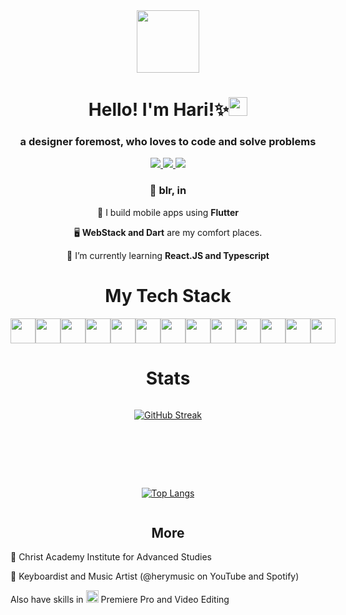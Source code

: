 <div id="header" align="center">
  <img src="https://media.giphy.com/media/v1.Y2lkPTc5MGI3NjExbzJnYXY3ajNwMzBpenZmbWtteWJ3N2tuMzE3Y2phNWJ1YXdiNDlrMCZlcD12MV9pbnRlcm5hbF9naWZfYnlfaWQmY3Q9Zw/bGgsc5mWoryfgKBx1u/giphy.gif" width="100"></div></img>
</div>
<h1 align="center">Hello! I'm Hari!✨<img src="https://media.giphy.com/media/hvRJCLFzcasrR4ia7z/giphy.gif" width="30px"/>
<h3 align="center">a designer foremost, who loves to code and solve problems</h3>

<div align="center">
  <a href="https://linktr.ee/itwritshery">
    <img src="https://img.shields.io/badge/Linktree-green?logo=linktree&logoColor=white&style=for-the-badge">
  </a>
  <a href="https://www.linkedin.com/in/hari-prasad-43285a24a/">
    <img src="https://img.shields.io/badge/Linkedin-blue?logo=linkedin&logoColor=white&style=for-the-badge">
  </a>
  <a href="mailto:haririo321@gmail.com">
    <img src="https://img.shields.io/badge/mail-red?logo=gmail&logoColor=white&style=for-the-badge">
  </a>
</div>
<h3 align="center">📍 blr, in</h3>
<div align="center">
    <p>📱 I build mobile apps using <b>Flutter</b></p>
    <p>🖥️ <b>WebStack and Dart</b> are my comfort places.</p>
    <p>🌱 I’m currently learning <b>React.JS and Typescript</b></p>
  </div>
<h1 align="center">My Tech Stack</h1>

<div style="display: flex; flex-direction:row;" align="center">
<img src="https://cdn.jsdelivr.net/gh/devicons/devicon/icons/flutter/flutter-original.svg" width="40px"/>
<img src="https://cdn.jsdelivr.net/gh/devicons/devicon/icons/python/python-original.svg" width="40px"/>
<img src="https://cdn.jsdelivr.net/gh/devicons/devicon/icons/ruby/ruby-original.svg" width="40px"/>
<img src="https://cdn.jsdelivr.net/gh/devicons/devicon/icons/java/java-original.svg" width="40px"/>
<img src="https://cdn.jsdelivr.net/gh/devicons/devicon/icons/cplusplus/cplusplus-original.svg" width="40px"/>
<img src="https://cdn.jsdelivr.net/gh/devicons/devicon/icons/c/c-original.svg" width="40px"/>
<img src="https://cdn.jsdelivr.net/gh/devicons/devicon/icons/svelte/svelte-original.svg" width="40px"/>
<img src="https://cdn.jsdelivr.net/gh/devicons/devicon/icons/html5/html5-original.svg" width="40px"/>
<img src="https://cdn.jsdelivr.net/gh/devicons/devicon/icons/css3/css3-original.svg" width="40px"/>
<img src="https://cdn.jsdelivr.net/gh/devicons/devicon/icons/javascript/javascript-original.svg" width="40px"/>
<img src="https://cdn.jsdelivr.net/gh/devicons/devicon/icons/typescript/typescript-original.svg" width="40px"/>
<img src="https://cdn.jsdelivr.net/gh/devicons/devicon/icons/react/react-original.svg" width="40px"/>
<img src="https://miqh.gallerycdn.vsassets.io/extensions/miqh/vscode-language-rust/0.14.0/1536151476041/Microsoft.VisualStudio.Services.Icons.Default" width="40px"/>
</div>

<h1 align="center">Stats</h2>

<div style="display:flex; flex-direction:column; align-items:center; align-content:center; justify-content:center; justify-items:center; gap:40px;" align="center">
  
[![GitHub Streak](http://github-readme-streak-stats.herokuapp.com?user=itcodehery&theme=onedark&background=000000)](https://git.io/streak-stats)

<div style="width=20px; height=20px;"></div>

[![Top Langs](https://github-readme-stats.vercel.app/api/top-langs/?username=itcodehery&layout=donut&theme=onedark&background=000000&hide=python,shaderlab,cmake,cython,C++)](https://github.com/anuraghazra/github-readme-stats)

</div>

<h2 align="center">More</h2>
<p>📖 Christ Academy Institute for Advanced Studies</p>
<p>🎹 Keyboardist and Music Artist (@herymusic on YouTube and Spotify)</p>
<p>Also have skills in <img src="https://cdn.jsdelivr.net/gh/devicons/devicon/icons/premierepro/premierepro-original.svg" width="20px" /> Premiere Pro and Video Editing</p>
